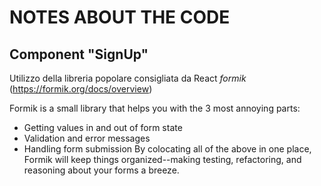 # NOTES ABOUT THE CODE

## Component "SignUp"
Utilizzo della libreria popolare consigliata da React _formik_ (https://formik.org/docs/overview)

Formik is a small library that helps you with the 3 most annoying parts:
* Getting values in and out of form state 
* Validation and error messages 
* Handling form submission
By colocating all of the above in one place, Formik will keep things organized--making testing, refactoring, and reasoning about your forms a breeze.

